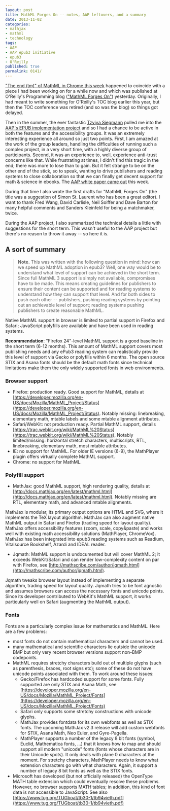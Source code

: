 ```yaml
---
layout: post
title: MathML Forges On -- notes, AAP leftovers, and a summary
date: 2013-11-02
categories:
- mathjax
- mathml
- technology
tags:
- AAP
- AAP epub3 initiative
- epub3
- O'Reilly
published: true
permalink: 0141/
---
```


["The end (tm)" of MathML in Chrome this week](/0140/) happened to coincide with a piece I had been working on for a while now and which was published at O'Reilly's Programming blog (["MathML Forges On"](http://programming.oreilly.com/2013/11/mathml-forges-on.html)) yesterday. Originally, I had meant to write something for O'Reilly's TOC blog earlier this year, but then the TOC conference was retired (and so was the blog) so things got delayed.

Then in the summer, the ever fantastic [Tzviya Siegmann](https://twitter.com/tzviyasiegman) pulled me into the [AAP's EPUB implementation project](https://web.archive.org/web/20150329081435/http://publishers.org/epub3implementationproject/) and so I had a chance to be active in both the features and the accessibility groups. It was an extremely interesting experience all around so just two points. First, I am amazed at the work of the group leaders, handling the difficulties of running such a complex project, in a very short time, with a highly diverse group of participants. Second, it was an experience to, well, experience anti-trust concerns like that. While frustrating at times, I didn't find this tragic in the end; there was more to lose than to gain. But it felt strange to be on the other end of the stick, so to speak, wanting to drive publishers and reading systems to close collaboration so that we can finally get decent support for math & science in ebooks. The [AAP white paper came out](https://web.archive.org/web/20150330160835/http://www.publishers.org/press/117/) this week.

During that time I also wrote the first drafts for "MathML Forges On" (the title was a suggestion of Simon St. Laurent who has been a great editor). I want to thank Fred Wang, David Carlisle, Neil Soiffer and Dave Barton for many helpful comments and Sanders Kleinfeld for being a matchmaker, twice.

During the AAP project, I also summarized the technical details a little with suggestions for the short term. This wasn't useful to the AAP project but there's no reason to throw it away -- so here it is.

## A sort of summary

> **Note.** This was written with the following question in mind: how can we speed up MathML adoption in epub3? Well, one way would be to understand what level of support can be achieved in the short term. Since full MathML 3 support is simply not available, compromises have to be made. This means creating guidelines for publishers to ensure their content can be supported and for reading systems to understand how they can support that level. And for both sides to push each other -- publishers, pushing reading systems by pointing out an achievable level of support; reading systems pushing publishers to create reasonable MathML.

Native MathML support in browser is limited to partial support in Firefox and Safari; JavaScript polyfills are available and have been used in reading systems.

**Recommendation**: "Firefox 24"-level MathML support is a good baseline in the short term (6-12 months). This amount of MathML support covers most publishing needs and any ePub3 reading system can realistically provide this level of support via Gecko or polyfills within 6 months. The open source STIX and Asana fonts should be the default math fonts since technical limitations make them the only widely supported fonts in web environments.

### Browser support

*   Firefox: production ready. Good support for MathML, details at [https://developer.mozilla.org/en-US/docs/Mozilla/MathML_Project/Status](https://developer.mozilla.org/en-US/docs/Mozilla/MathML_Project/Status). Notably missing: linebreaking, elementary math, mtable labels and some mtable alignment attributes.
*   Safari/WebKit: not production ready. Partial MathML support, details [https://trac.webkit.org/wiki/MathML%20Status](https://trac.webkit.org/wiki/MathML%20Status). Notably limited/missing: horizontal stretch characters, multiscripts, RTL, linebreaking, elementary math, most mtable attributes.
*   IE: no support for MathML. For older IE versions (6-9), the MathPlayer plugin offers virtually complete MathML support.
*   Chrome: no support for MathML.

### Polyfill support

*   MathJax: good MathML support, high rendering quality, details at [http://docs.mathjax.org/en/latest/mathml.html](http://docs.mathjax.org/en/latest/mathml.html). Notably missing are RTL, elementary math, and advanced mtable alignments.

MathJax is modular, its primary output options are HTML and SVG, where it implements the TeX layout algorithm. MathJax can also augment native MathML output in Safari and Firefox (trading speed for layout quality). MathJax offers accessibility features (zoom, scale, copy&paste) and works well with existing math accessibility solutions (MathPlayer, ChromeVox). MathJax has been integrated into epub3 reading systems such as Readium, Vitalsource Bookshelf, Azardi and IDEAL reader.

*   Jqmath: MathML support is undocumented but will cover MathML 2; it exceeds WebKit/Safari and can render low-complexity content on par with Firefox, see [http://mathscribe.com/author/jqmath.html](http://mathscribe.com/author/jqmath.html).

Jqmath tweaks browser layout instead of implementing a separate algorithm, trading speed for layout quality. Jqmath tries to be font agnostic and assumes browsers can access the necessary fonts and unicode points. Since its developer contributed to WebKit's MathML support, it works particularly well on Safari (augmenting the MathML output).

### Fonts

Fonts are a particularly complex issue for mathematics and MathML. Here are a few problems:

*   most fonts do not contain mathematical characters and cannot be used.
*   many mathematical and scientific characters lie outside the unicode BMP but only very recent browser versions support non-BMP codepoints.
*   MathML requires stretchy characters build out of multiple glyphs (such as parenthesis, braces, root signs etc); some of these do not have unicode points associated with them. To work around these issues:
    *   Gecko/Firefox has hardcoded support for some fonts. Fully supported are only STIX and Asana Math, see [https://developer.mozilla.org/en-US/docs/Mozilla/MathML_Project/Fonts](https://developer.mozilla.org/en-US/docs/Mozilla/MathML_Project/Fonts)
    *   Safari only supports some stretchy constructions with unicode glyphs.
    *   MathJax provides fontdata for its own webfonts as well as STIX fonts. The upcoming MathJax v2.3 release will add custom webfonts for STIX, Asana Math, Neo Euler, and Gyre-Pagella.
    *   MathPlayer supports a number of the legacy 8 bit fonts (symbol, Euclid, Mathematica fonts, ...) that it knows how to map and should support all modern "unicode" fonts (fonts whose characters are in their Unicode spots). It only deals with plane 0 characters at the moment. For stretchy characters, MathPlayer needs to know what extension characters go with what characters. Again, it support a number of legacy 8 bit fonts as well as the STIX fonts.
*   Microsoft has developed (but not officially released) the OpenType MATH table extension which could eventually resolve these problems. However, no browser supports MATH tables; in addition, this kind of font data is not accessible to JavaScript. See also [https://www.tug.org/TUGboat/tb30-1/tb94vieth.pdf](https://www.tug.org/TUGboat/tb30-1/tb94vieth.pdf)
